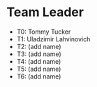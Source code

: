 # Team Leader

* T0: Tommy Tucker
* T1: Uladzimir Lahvinovich
* T2: (add name)
* T3: (add name)
* T4: (add name)
* T5: (add name)
* T6: (add name)
